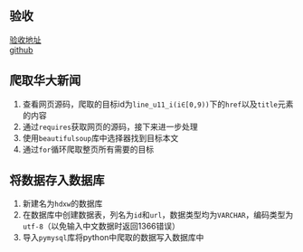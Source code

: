 ## 验收
[验收地址](https://goubei.site/hdxw)  
[github](https://github.com/gou-bei/2th)  
## 爬取华大新闻
1. 查看网页源码，爬取的目标id为`line_u11_i(i∈[0,9))`下的`href`以及`title`元素的内容
2. 通过`requires`获取网页的源码，接下来进一步处理
3. 使用`beautifulsoup`库中选择器找到目标本文
4. 通过`for`循环爬取整页所有需要的目标
## 将数据存入数据库
1. 新建名为`hdxw`的数据库
2. 在数据库中创建数据表，列名为`id`和`url`，数据类型均为`VARCHAR`，编码类型为`utf-8`（以免输入中文数据时返回1366错误）
3. 导入`pymysql`库将python中爬取的数据写入数据库中
